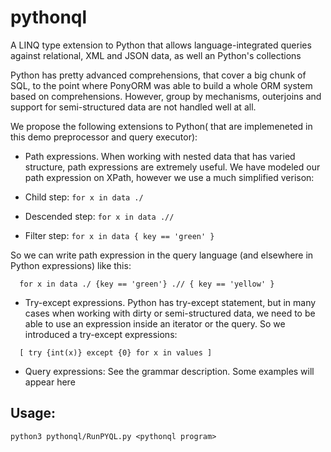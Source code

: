 # pythonql
A LINQ type extension to Python that allows language-integrated queries against relational, XML and JSON data, as well an Python's collections


Python has pretty advanced comprehensions, that cover a big chunk of SQL, to the point where PonyORM was able to build a whole ORM system based on comprehensions. However, group by mechanisms, outerjoins and support for semi-structured data are not handled well at all.


We propose the following extensions to Python( that are implemeneted in this demo preprocessor and query executor):

 - Path expressions. When working with nested data that has varied structure, path expressions are extremely useful. We have modeled our path expression on XPath, however we use a much simplified verison:

  - Child step:  ```for x in data ./``` 
  - Descended step: ```for x in data .//```
  - Filter step: ```for x in data { key == 'green' }```

So we can write path expression in the query language (and elsewhere in Python expressions) like this:
```
  for x in data ./ {key == 'green'} .// { key == 'yellow' }
```

 - Try-except expressions. Python has try-except statement, but in many cases when working with dirty or semi-structured data, we need to be able to use an expression inside an iterator or the query. So we introduced a try-except expressions:
 
```
  [ try {int(x)} except {0} for x in values ]
```

 - Query expressions:
See the grammar description. Some examples will appear here

## Usage:

`python3 pythonql/RunPYQL.py <pythonql program>`
